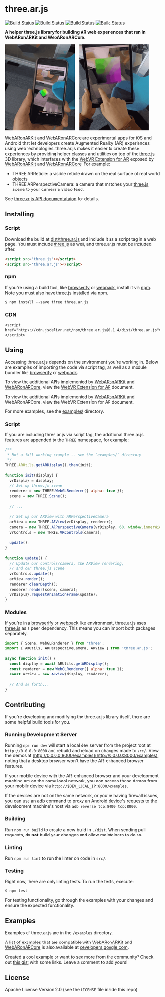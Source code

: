 # three.ar.js

[![Build Status](http://img.shields.io/travis/google-ar/three.ar.js.svg?style=flat-square)](https://travis-ci.org/google-ar/three.ar.js)
[![Build Status](http://img.shields.io/npm/v/three.ar.js.svg?style=flat-square)](https://www.npmjs.org/package/three.ar.js)
[![Build Status](http://img.shields.io/npm/dt/three.ar.js.svg?style=flat-square)](https://www.npmjs.org/package/three.ar.js)
[![Build Status](http://img.shields.io/npm/l/three.ar.js.svg?style=flat-square)](https://www.npmjs.org/package/three.ar.js)

**A helper three.js library for building AR web experiences that run in WebARonARKit and WebARonARCore.**

<img alt="Spawn-at-Surface example, for ARCore" src="examples/screencaps/20170829-arcore-spawnAtSurface-1.gif" style="float: left; object-fit: cover; width: 45%; height: 20em; margin-right: 1em; "><img alt="Spawn-at-Camera example, for ARKit" src="examples/screencaps/20170829-arkit-spawnAtCamera-1.gif" style="width: 45%; height: 20em; object-fit: cover;">

[WebARonARKit] and [WebARonARCore] are experimental apps for iOS and Android that let developers create Augmented Reality (AR) experiences using web technologies. three.ar.js makes it easier to create these experiences by providing helper classes and utilities on top of the [three.js] 3D library, which interfaces with the [WebVR Extension for AR] exposed by [WebARonARKit] and [WebARonARCore]. For example:

* THREE.ARReticle: a visible reticle drawn on the real surface of real world objects.
* THREE.ARPerspectiveCamera: a camera that matches your [three.js] scene to your camera's video feed.

See [three.ar.js API documentataion](API.md) for details.

## Installing

### Script

Download the build at [dist/three.ar.js](dist/three.ar.js) and include it as a script tag in a web page. You must include [three.js] as well, and three.ar.js must be included after.

```html
<script src='three.js'></script>
<script src='three.ar.js'></script>
```

### npm

If you're using a build tool, like [browserify] or [webpack], install it via [npm]. Note you must also have [three.js] installed via npm.

```
$ npm install --save three three.ar.js
```

### CDN

```
<script href="https://cdn.jsdelivr.net/npm/three.ar.js@0.1.4/dist/three.ar.js"></script>
```

## Using

Accessing three.ar.js depends on the environment you're working in. Below are examples of importing
the code via script tag, as well as a module bundler like [browserify] or [webpack].

To view the additional APIs implemented by [WebARonARKit] and [WebARonARCore], view the [WebVR Extension for AR] document.

To view the additional APIs implemented by [WebARonARKit] and [WebARonARCore], view the [WebVR Extension for AR] document.

For more examples, see the [examples/](examples/) directory.

### Script

If you are including three.ar.js via script tag, the additional three.ar.js features are appended to the `THREE` namespace, for example:

```js
/**
 * Not a full working example -- see the `examples/` directory
 */
THREE.ARUtils.getARDisplay().then(init);

function init(display) {
  vrDisplay = display;
  // Set up three.js scene
  renderer = new THREE.WebGLRenderer({ alpha: true });
  scene = new THREE.Scene();

  // ...

  // Set up our ARView with ARPerspectiveCamera
  arView = new THREE.ARView(vrDisplay, renderer);
  camera = new THREE.ARPerspectiveCamera(vrDisplay, 60, window.innerWidth / window.innerHeight, vrDisplay.depthNear, vrDisplay.depthFar);
  vrControls = new THREE.VRControls(camera);

  update();
}

function update() {
  // Update our controls/camera, the ARView rendering,
  // and our three.js scene
  vrControls.update();
  arView.render();
  renderer.clearDepth();
  renderer.render(scene, camera);
  vrDisplay.requestAnimationFrame(update);
}
```

### Modules

If you're in a [browserify] or [webpack] like environment, three.ar.js uses [three.js]
as a peer dependency. This means you can import both packages separately.

```js
import { Scene, WebGLRenderer } from 'three';
import { ARUtils, ARPerspectiveCamera, ARView } from 'three.ar.js';

async function init() {
  const display = await ARUtils.getARDisplay();
  const renderer = new WebGLRenderer({ alpha: true });
  const arView = new ARView(display, renderer);

  // And so forth...
}
```

## Contributing

If you're developing and modifying the three.ar.js library itself, there are some helpful build tools for you.

### Running Development Server

Running `npm run dev` will start a local dev server from the project root at `http://0.0.0.0:8000` and rebuild and reload on changes made to `src/`. View the demos at [http://0.0.0.0:8000/examples](http://0.0.0.0:8000/examples), noting that a desktop browser won't have the AR-enhanced browser features.

If your mobile device with the AR-enhanced browser and your development machine are on the same local network, you can access these demos from your mobile device via `http://$DEV_LOCAL_IP:8000/examples`.

If the devices are not on the same network, or you're having firewall issues, you can use an [adb] command to proxy an Android device's requests to the development machine's host via `adb reverse tcp:8000 tcp:8000`.

### Building

Run `npm run build` to create a new build in `./dist`. When sending pull requests, do **not** build your changes and allow maintainers to do so.

### Linting

Run `npm run lint` to run the linter on code in `src/`.

### Testing

Right now, there are only linting tests. To run the tests, execute:

```
$ npm test
```

For testing functionality, go through the examples with your changes and ensure the expected functionality.

## Examples

Examples of three.ar.js are in the `/examples` directory.

A [list of examples](https://developers.google.com/ar/develop/web/getting-started#examples) that are compatible with [WebARonARKit] and [WebARonARCore] is also available at [developers.google.com].

Created a cool example or want to see more from the community? Check out [this gist](https://gist.github.com/jsantell/871d7e709e5007533f3bf07c35434e29) with some links. Leave a comment to add yours!

## License
Apache License Version 2.0 (see the `LICENSE` file inside this repo).

[three.js]: https://threejs.org/
[adb]: https://developer.android.com/studio/command-line/adb.html
[npm]: https://www.npmjs.com
[browserify]: http://browserify.org/
[webpack]: https://webpack.github.io/
[WebARonARKit]: https://github.com/google-ar/WebARonARKit
[WebARonARCore]: https://github.com/google-ar/WebARonARCore
[developers.google.com]: https://developers.google.com/ar/develop/web/getting-started#examples
[WebVR Extension for AR]: webvr_ar_extension.md
